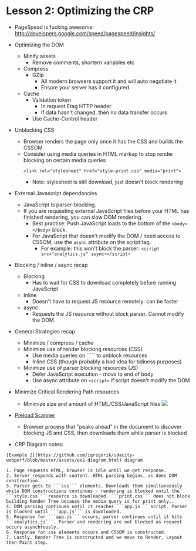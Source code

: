 # Lesson 2: Optimizing the CRP

* PageSpead is fucking awesome: http://developers.google.com/speed/pagespeed/insights/

* Optimizing the DOM
	* Minify assets
		* Remove comments, shortern variables etc
	* Compress
		* GZip
			* All modern browsers support it and will auto negotiate it
			* Ensure your server has it configured
	* Cache
		* Validation token
			* In request Etag HTTP header 
			* If data hasn't changed, then no data transfer occurs
		* Use Cache-Control header
* Unblocking CSS
	* Browser renders the page only once it has the CSS and builds the CSSOM
	* Consider using media queries in HTML markup to stop render blocking on certain media queries
		```
		<link rel="stylesheet" href="style-print.css" media="print">
		```
		* Note: stylesheet is still download, just doesn't block rendering
* External Javascript dependancies
	* JavaScript is parser-blocking.
	* If you are requesting external JavaScript files before your HTML has finished rendering, you can slow DOM rendering.
		* Best practise: Push JavaScript loads to the bottom of the ```<body></body>``` block.
		* For JavaScript that doesn't modify the DOM / need access to CSSOM, use the ```async``` attribute on the script tag.
			* For example: this won't block the parser:
			```<script src="analytics.js" async></script>```
* Blocking / inline / async recap
	* Blocking
		* Has to wait for CSS to download completely before running JavaScript
	* Inline
		* Doesn't have to request JS resource remotely: can be faster
	* async
		* Requests the JS resource without block parser. Cannot modify the DOM.
* General Strategies recap
	* Minimize / compress / cache
	* Minimize use of render blocking resources (CSS)
		* Use media queries on ```<link>`` to unblock resources
		* Inline CSS (though probably a bad idea for tidiness purposes)
	* Minimize use of parser blocking resources (JS)
		* Defer JavaScript execution - move to end of body
		* Use async attribute on ```<script>``` if script doesn't modify the DOM
* Minimize Critical Rendering Path resources
	* Minimize size and amount of HTML/CSS/JavaScript files
	<img src="images/CRP-metrics.png"></img>
* [Preload Scanner](http://andydavies.me/blog/2013/10/22/how-the-browser-pre-loader-makes-pages-load-faster/)
	* Browser process that "peaks ahead" in the document to discover blocking JS and CSS, then downloads them while parser is blocked
* CRP Diagram notes:

```
[Example 2](https://github.com/igrigorik/udacity-webperf/blob/master/assets/ex2-diagram.html) diagram

1. Page requests HTML, browser is idle until we get response.
2. Server responds with content. HTML parsing begins, as does DOM construction.
3. Parser gets to ```css``` elements. Downloads them simultaneously while DOM constructions continues - rendering is blocked until the ```style.css``` resource is downloaded. ```print.css``` does not block building Render Tree because the media query is for print only..
4. DOM parsing continues until it reaches ```app.js``` script. Parser is blocked until ```app.js``` is downloaded.
5. Response for ```app.js``` occurs, parser continues until it hits ```analytics.js```. Parser and rendering are not blocked as request occurs asynchrously.
6. Response for css elements occurs and CSSOM is constructed.
7. Lastly, Render Tree is constructed and we move to Render, Layout then Paint step.
```

